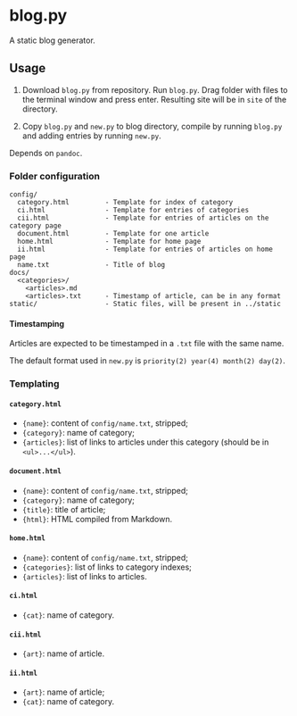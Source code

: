 # blog.py
A static blog generator.

## Usage
 1. Download `blog.py` from repository. Run `blog.py`. Drag folder with files to the terminal window and press enter.
Resulting site will be in `site` of the directory.

 1. Copy `blog.py` and `new.py` to blog directory, compile by running `blog.py` and adding entries by running `new.py`.

Depends on `pandoc`.

### Folder configuration
```
config/
  category.html         - Template for index of category
  ci.html               - Template for entries of categories
  cii.html              - Template for entries of articles on the category page
  document.html         - Template for one article
  home.html             - Template for home page
  ii.html               - Template for entries of articles on home page
  name.txt              - Title of blog
docs/
  <categories>/
    <articles>.md
    <articles>.txt      - Timestamp of article, can be in any format
static/                 - Static files, will be present in ../static
```

#### Timestamping
Articles are expected to be timestamped in a `.txt` file with the same name.

The default format used in `new.py` is `priority(2) year(4) month(2) day(2)`.

### Templating
#### `category.html`
 - `{name}`: content of `config/name.txt`, stripped;
 - `{category}`: name of category;
 - `{articles}`: list of links to articles under this category (should be in `<ul>...</ul>`).
 
#### `document.html`
 - `{name}`: content of `config/name.txt`, stripped;
 - `{category}`: name of category;
 - `{title}`: title of article;
 - `{html}`: HTML compiled from Markdown.
 
#### `home.html`
 - `{name}`: content of `config/name.txt`, stripped;
 - `{categories}`: list of links to category indexes;
 - `{articles}`: list of links to articles.

#### `ci.html`
 - `{cat}`: name of category.

#### `cii.html`
 - `{art}`: name of article.

#### `ii.html`
 - `{art}`: name of article;
 - `{cat}`: name of category.
